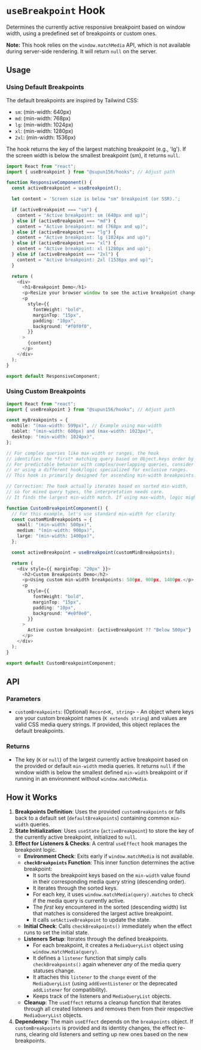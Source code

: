 # `useBreakpoint` Hook

Determines the currently active responsive breakpoint based on window width, using a predefined set of breakpoints or custom ones.

**Note:** This hook relies on the `window.matchMedia` API, which is not available during server-side rendering. It will return `null` on the server.

## Usage

### Using Default Breakpoints

The default breakpoints are inspired by Tailwind CSS:

- `sm`: (min-width: 640px)
- `md`: (min-width: 768px)
- `lg`: (min-width: 1024px)
- `xl`: (min-width: 1280px)
- `2xl`: (min-width: 1536px)

The hook returns the key of the largest matching breakpoint (e.g., 'lg'). If the screen width is below the smallest breakpoint (sm), it returns `null`.

```typescript
import React from "react";
import { useBreakpoint } from "@supun156/hooks"; // Adjust path

function ResponsiveComponent() {
  const activeBreakpoint = useBreakpoint();

  let content = 'Screen size is below "sm" breakpoint (or SSR).';

  if (activeBreakpoint === "sm") {
    content = "Active breakpoint: sm (640px and up)";
  } else if (activeBreakpoint === "md") {
    content = "Active breakpoint: md (768px and up)";
  } else if (activeBreakpoint === "lg") {
    content = "Active breakpoint: lg (1024px and up)";
  } else if (activeBreakpoint === "xl") {
    content = "Active breakpoint: xl (1280px and up)";
  } else if (activeBreakpoint === "2xl") {
    content = "Active breakpoint: 2xl (1536px and up)";
  }

  return (
    <div>
      <h1>Breakpoint Demo</h1>
      <p>Resize your browser window to see the active breakpoint change.</p>
      <p
        style={{
          fontWeight: "bold",
          marginTop: "15px",
          padding: "10px",
          background: "#f0f0f0",
        }}
      >
        {content}
      </p>
    </div>
  );
}

export default ResponsiveComponent;
```

### Using Custom Breakpoints

```typescript
import React from "react";
import { useBreakpoint } from "@supun156/hooks"; // Adjust path

const myBreakpoints = {
  mobile: "(max-width: 599px)", // Example using max-width
  tablet: "(min-width: 600px) and (max-width: 1023px)",
  desktop: "(min-width: 1024px)",
};

// For complex queries like max-width or ranges, the hook
// identifies the *first* matching query based on Object.keys order by default.
// For predictable behavior with complex/overlapping queries, consider ordering them
// or using a different hook/logic specialized for exclusive ranges.
// This hook is primarily designed for ascending min-width breakpoints.

// Correction: The hook actually iterates based on sorted min-width,
// so for mixed query types, the interpretation needs care.
// It finds the largest min-width match. If using max-width, logic might need adjusting.

function CustomBreakpointComponent() {
  // For this example, let's use standard min-width for clarity
  const customMinBreakpoints = {
    small: "(min-width: 500px)",
    medium: "(min-width: 900px)",
    large: "(min-width: 1400px)",
  };

  const activeBreakpoint = useBreakpoint(customMinBreakpoints);

  return (
    <div style={{ marginTop: "20px" }}>
      <h2>Custom Breakpoints Demo</h2>
      <p>Using custom min-width breakpoints: 500px, 900px, 1400px.</p>
      <p
        style={{
          fontWeight: "bold",
          marginTop: "15px",
          padding: "10px",
          background: "#e0f0e0",
        }}
      >
        Active custom breakpoint: {activeBreakpoint ?? "Below 500px"}
      </p>
    </div>
  );
}

export default CustomBreakpointComponent;
```

## API

### Parameters

- `customBreakpoints`: (Optional) `Record<K, string>` - An object where keys are your custom breakpoint names (`K extends string`) and values are valid CSS media query strings. If provided, this object replaces the default breakpoints.

### Returns

- The key (`K` or `null`) of the largest currently active breakpoint based on the provided or default `min-width` media queries. It returns `null` if the window width is below the smallest defined `min-width` breakpoint or if running in an environment without `window.matchMedia`.

## How it Works

1.  **Breakpoints Definition**: Uses the provided `customBreakpoints` or falls back to a default set (`defaultBreakpoints`) containing common `min-width` queries.
2.  **State Initialization**: Uses `useState` (`activeBreakpoint`) to store the key of the currently active breakpoint, initialized to `null`.
3.  **Effect for Listeners & Checks**: A central `useEffect` hook manages the breakpoint logic.
    - **Environment Check**: Exits early if `window.matchMedia` is not available.
    - **`checkBreakpoints` Function**: This inner function determines the active breakpoint:
      - It sorts the breakpoint keys based on the `min-width` value found in their corresponding media query string (descending order).
      - It iterates through the sorted keys.
      - For each key, it uses `window.matchMedia(query).matches` to check if the media query is currently active.
      - The _first_ key encountered in the sorted (descending width) list that matches is considered the largest active breakpoint.
      - It calls `setActiveBreakpoint` to update the state.
    - **Initial Check**: Calls `checkBreakpoints()` immediately when the effect runs to set the initial state.
    - **Listeners Setup**: Iterates through the defined breakpoints.
      - For each breakpoint, it creates a `MediaQueryList` object using `window.matchMedia(query)`.
      - It defines a `listener` function that simply calls `checkBreakpoints()` again whenever _any_ of the media query statuses change.
      - It attaches this `listener` to the `change` event of the `MediaQueryList` (using `addEventListener` or the deprecated `addListener` for compatibility).
      - Keeps track of the listeners and `MediaQueryList` objects.
    - **Cleanup**: The `useEffect` returns a cleanup function that iterates through all created listeners and removes them from their respective `MediaQueryList` objects.
4.  **Dependency**: The main `useEffect` depends on the `breakpoints` object. If `customBreakpoints` is provided and its identity changes, the effect re-runs, clearing old listeners and setting up new ones based on the new breakpoints.
